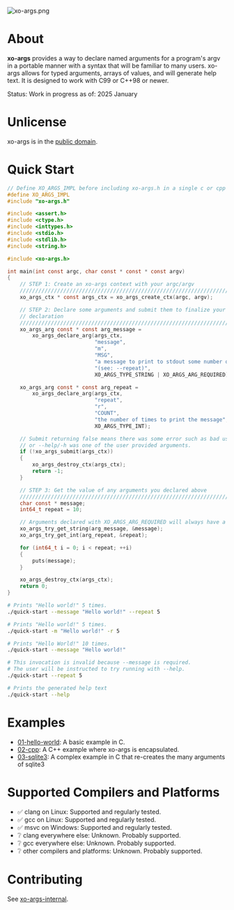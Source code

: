 ![xo-args.png](https://git.merveilles.town/xo/xo-args-internal/raw/branch/main/docs/xo-args-wordmark.png)

# About

**xo-args** provides a way to declare named arguments for a program's argv
in a portable manner with a syntax that will be familiar to many users.
xo-args allows for typed arguments, arrays of values, and will generate help
text. It is designed to work with C99 or C++98 or newer.

Status: Work in progress as of: 2025 January

# Unlicense

xo-args is in the [public domain](UNLICENSE). 

# Quick Start

```c 
// Define XO_ARGS_IMPL before including xo-args.h in a single c or cpp file.
#define XO_ARGS_IMPL
#include "xo-args.h"
```

```c
#include <assert.h>
#include <ctype.h>
#include <inttypes.h>
#include <stdio.h>
#include <stdlib.h>
#include <string.h>

#include <xo-args.h>

int main(int const argc, char const * const * const argv)
{
    // STEP 1: Create an xo-args context with your argc/argv
    //////////////////////////////////////////////////////////////////////////
    xo_args_ctx * const args_ctx = xo_args_create_ctx(argc, argv);

    // STEP 2: Declare some arguments and submit them to finalize your
    // declaration
    //////////////////////////////////////////////////////////////////////////
    xo_args_arg const * const arg_message =
        xo_args_declare_arg(args_ctx,
                            "message",
                            "m",
                            "MSG",
                            "a message to print to stdout some number of times "
                            "(see: --repeat)",
                            XO_ARGS_TYPE_STRING | XO_ARGS_ARG_REQUIRED);

    xo_args_arg const * const arg_repeat =
        xo_args_declare_arg(args_ctx,
                            "repeat",
                            "r",
                            "COUNT",
                            "the number of times to print the message",
                            XO_ARGS_TYPE_INT);

    // Submit returning false means there was some error such as bad user input
    // or --help/-h was one of the user provided arguments.
    if (!xo_args_submit(args_ctx))
    {
        xo_args_destroy_ctx(args_ctx);
        return -1;
    }

    // STEP 3: Get the value of any arguments you declared above
    //////////////////////////////////////////////////////////////////////////
    char const * message;
    int64_t repeat = 10;

    // Arguments declared with XO_ARGS_ARG_REQUIRED will always have a value.
    xo_args_try_get_string(arg_message, &message);
    xo_args_try_get_int(arg_repeat, &repeat);

    for (int64_t i = 0; i < repeat; ++i)
    {
        puts(message);
    }

    xo_args_destroy_ctx(args_ctx);
    return 0;
}
```

```sh
# Prints "Hello world!" 5 times.
./quick-start --message "Hello world!" --repeat 5

# Prints "Hello world!" 5 times.
./quick-start -m "Hello world!" -r 5

# Prints "Hello World!" 10 times.
./quick-start --message "Hello world!"

# This invocation is invalid because --message is required.
# The user will be instructed to try running with --help.
./quick-start --repeat 5

# Prints the generated help text
./quick-start --help
```

# Examples

* [01-hello-world](./examples/01-hello-world/): A basic example in C.
* [02-cpp](./examples/02-cpp/): A C++ example where xo-args is 
encapsulated.
* [03-sqlite3](./examples/03-sqlite3/): A complex example in C that 
re-creates the many arguments of sqlite3

# Supported Compilers and Platforms

* ✅ clang on Linux: Supported and regularly tested.
* ✅ gcc on Linux: Supported and regularly tested.
* ✅ msvc on Windows: Supported and regularly tested.
* ❔ clang everywhere else: Unknown. Probably supported.
* ❔ gcc everywhere else: Unknown. Probably supported.
* ❔ other compilers and platforms: Unknown. Probably supported.

# Contributing

See [xo-args-internal](https://git.merveilles.town/xo/xo-args-internal).